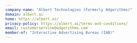 ```yaml
---
company-name: "Albert Technologies (Formerly Adgorithms)"
domain: albert.ai
home: https://albert.ai/
privacy-policy: https://albert.ai/terms-and-conditions/
email: customerservise@adgorithms.com
member-of: "Interactive Advertising Bureau (IAB)"
---
```




